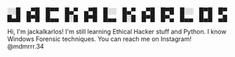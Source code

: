 
░░█ ▄▀█ █▀▀ █▄▀ ▄▀█ █░░ █▄▀ ▄▀█ █▀█ █░░ █▀█ █▀
█▄█ █▀█ █▄▄ █░█ █▀█ █▄▄ █░█ █▀█ █▀▄ █▄▄ █▄█ ▄█

Hi, I'm jackalkarlos!
I'm still learning Ethical Hacker stuff and Python.
I know Windows Forensic techniques.
You can reach me on Instagram! @mdmrrr.34 

<!---
jackalkarlos/jackalkarlos is a ✨ special ✨ repository because its `README.md` (this file) appears on your GitHub profile.
You can click the Preview link to take a look at your changes.
--->
